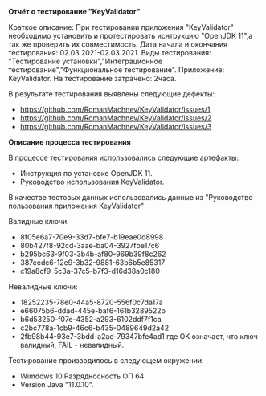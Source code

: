 **Отчёт о тестирование "KeyValidator"**

Краткое описание:
При тестировании приложения "KeyValidator" необходимо установить и протестировать иснтрукцию "OpenJDK 11",а так же проверить их совместимость.
Дата начала и окончания тестирования: 02.03.2021-02.03.2021.
Виды тестирования: "Тестирование установки","Интеграционное тестирование","Функциональное тестирование".
Приложение: KeyValidator.
На тестирование затрачено: 2часа.

В результате тестирования выявлены следующие дефекты:
* https://github.com/RomanMachnev/KeyValidator/issues/1
* https://github.com/RomanMachnev/KeyValidator/issues/2
* https://github.com/RomanMachnev/KeyValidator/issues/3

**Описание процесса тестирования**

В процессе тестирования использовались следующие артефакты:
* Инструкция по установке OpenJDK 11.
* Руководство использования KeyValidator.

В качестве тестовых данных использовались данные из "Руководство пользования приложения KeyValidator" 

Валидные ключи:
* 8f05e6a7-70e9-33d7-bfe7-b19eae0d8998
* 80b427f8-92cd-3aae-ba04-3927fbe17c6
* b295bc63-9f03-3b4b-af80-969b39f8c262
* 387eedc6-12e9-3b32-9881-63b6b5e85317
* c19a8cf9-5c3a-37c5-b7f3-d16d38a0c180

Невалидные ключи:
* 18252235-78e0-44a5-8720-556f0c7da17a
* e66075b6-ddad-445e-baf6-161b3289522b
* b6d53250-f07e-4352-a293-6102ddf7f1ca
* c2bc778a-1cb9-46c6-b435-0489649d2a42
* 2fb98b44-93e7-3bdd-a2ad-79347bfe4ad1
где OK означает, что ключ валидный, FAIL - невалидный.


 



Тестирование производилось в следующем окружении:
* Wimdows 10.Разрядносность ОП 64.
* Version Java "11.0.10".
